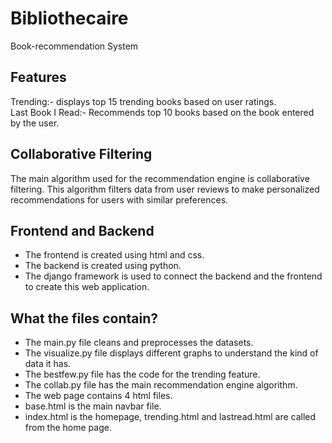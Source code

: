 # Bibliothecaire
Book-recommendation System

## Features
Trending:- displays top 15 trending books based on user ratings.  
Last Book I Read:- Recommends top 10 books based on the book entered by the user.

## Collaborative Filtering
The main algorithm used for the recommendation engine is collaborative filtering. This algorithm filters data from user reviews to make personalized recommendations for users with similar preferences.

## Frontend and Backend
* The frontend is created using html and css.
* The backend is created using python.
* The django framework is used to connect the backend and the frontend to create this web application.

## What the files contain?
* The main.py file cleans and preprocesses the datasets.
* The visualize.py file displays different graphs to understand the kind of data it has.
* The bestfew.py file has the code for the trending feature.
* The collab.py file has the main recommendation engine algorithm.
* The web page contains 4 html files.
* base.html is the main navbar file.
* index.html is the homepage, trending.html and lastread.html are called from the home page. 
